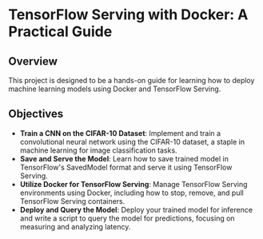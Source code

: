 # TensorFlow Serving with Docker: A Practical Guide

## Overview

This project is designed to be a hands-on guide for learning how to deploy machine learning models using Docker and TensorFlow Serving. 

## Objectives

- **Train a CNN on the CIFAR-10 Dataset**: Implement and train a convolutional neural network using the CIFAR-10 dataset, a staple in machine learning for image classification tasks.
- **Save and Serve the Model**: Learn how to save trained model in TensorFlow's SavedModel format and serve it using TensorFlow Serving.
- **Utilize Docker for TensorFlow Serving**: Manage TensorFlow Serving environments using Docker, including how to stop, remove, and pull TensorFlow Serving containers.
- **Deploy and Query the Model**: Deploy your trained model for inference and write a script to query the model for predictions, focusing on measuring and analyzing latency.
